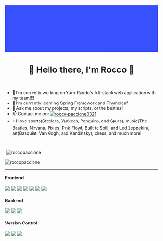 ![Header](Rocco_paccione_banner.gif)
<h1 align="center"> 🌚 Hello there, I'm Rocco 🌝</h1>
<br>

- 🔭 I’m currently working on Yum-Rando's full-stack web application with my team!!!!
- 🌱 I’m currently learning Spring Framework and Thymeleaf
- 💬 Ask me about my projects, my scripts, or the beatles!
- 📫 Contact me on: <a href="https://linkedin.com/in/rocco-paccione0321" target="blank"><img align="center" src="https://cdn.jsdelivr.net/npm/simple-icons@3.0.1/icons/linkedin.svg" alt="rocco-paccione0321" height="20" width="30" /></a>
- ⚡ I love sports(Steelers, Yankees, Penguins, and Spurs), music(The Beatles, Nirvana, Pixies, Pink Floyd, Built to Spill, and Led Zeppekin), art(Basquiat, Van Gogh, and Kandinsky), chess, and much more!

<br>
<p>&nbsp;<img align="center" src="https://github-readme-stats.vercel.app/api?username=roccopaccione&theme=onedark&show_icons=true&locale=en" alt="roccopaccione" /></p>
<p><img align="center" src="https://github-readme-stats.vercel.app/api/top-langs?username=roccopaccione&theme=onedark&show_icons=true&locale=en&layout=compact" alt="roccopaccione"/></p>

---
#### Frontend
<p float="left">
  <img src="https://img.shields.io/badge/javascript%20-%23323330.svg?&style=for-the-badge&logo=javascript&logoColor=%23F7DF1E"/>
  <img src="https://img.shields.io/badge/html5%20-%23E34F26.svg?&style=for-the-badge&logo=html5&logoColor=white"/>
  <img src="https://img.shields.io/badge/css3%20-%231572B6.svg?&style=for-the-badge&logo=css3&logoColor=white"/>
  <img src="https://img.shields.io/badge/bootstrap%20-%23563D7C.svg?&style=for-the-badge&logo=bootstrap&logoColor=white"/>
  <img src="https://img.shields.io/badge/jquery%20-%230769AD.svg?&style=for-the-badge&logo=jquery&logoColor=white"/>
  <img src="https://img.shields.io/badge/mapbox%20-%230769AD.svg?&style=for-the-badge&logo=mapbox&logoColor=white"/>
  <img src="https://img.shields.io/badge/jasmine%20-%23000000.svg?&style=for-the-badge&logo=jasmine&logoColor=white"/>
</p>

#### Backend
<p float="left">
  <img src="https://img.shields.io/badge/java-%23ED8B00.svg?&style=for-the-badge&logo=java&logoColor=white"/>
  <img src="https://img.shields.io/badge/mysql-%2300f.svg?&style=for-the-badge&logo=mysql&logoColor=white"/>
   <img src="https://img.shields.io/badge/spring%20-%236DB33F.svg?&style=for-the-badge&logo=spring&logoColor=white"/>
</p>

#### Version Control
<p float="left">
  <img src="https://img.shields.io/badge/git%20-%23F05033.svg?&style=for-the-badge&logo=git&logoColor=white"/>
  <img src="https://img.shields.io/badge/github%20-%23121011.svg?&style=for-the-badge&logo=github&logoColor=white"/>
  <img src="https://img.shields.io/badge/gitkraken%20-%23179287.svg?&style=for-the-badge&logo=gitkraken&logoColor=white"/>

</p>
<!--
**roccopaccione/roccopaccione** is a ✨ _special_ ✨ repository because its `README.md` (this file) appears on your GitHub profile.

